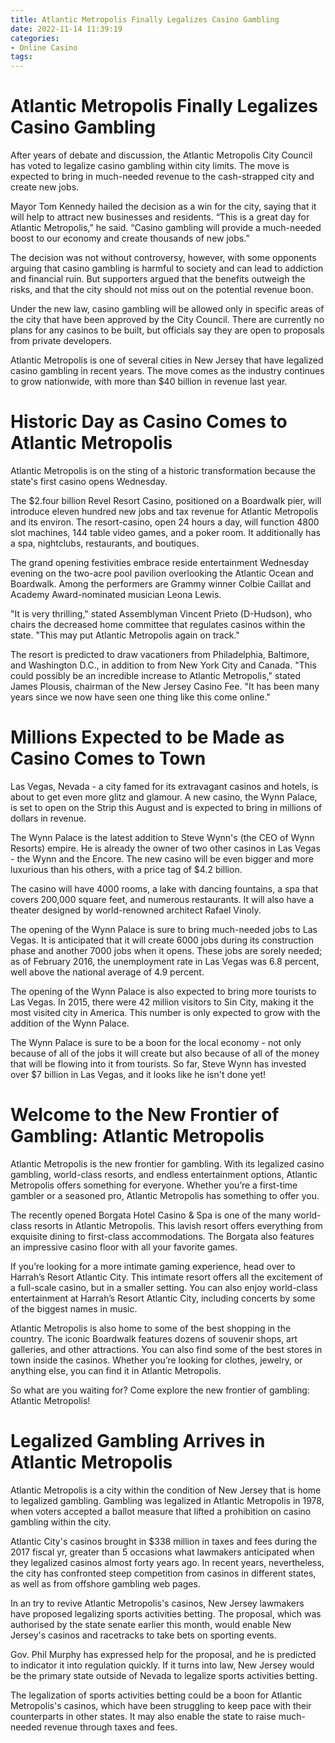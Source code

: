 ```yaml
---
title: Atlantic Metropolis Finally Legalizes Casino Gambling
date: 2022-11-14 11:39:19
categories:
- Online Casino
tags:
---
```



#  Atlantic Metropolis Finally Legalizes Casino Gambling

After years of debate and discussion, the Atlantic Metropolis City Council has voted to legalize casino gambling within city limits. The move is expected to bring in much-needed revenue to the cash-strapped city and create new jobs.

Mayor Tom Kennedy hailed the decision as a win for the city, saying that it will help to attract new businesses and residents. “This is a great day for Atlantic Metropolis,” he said. “Casino gambling will provide a much-needed boost to our economy and create thousands of new jobs.”

The decision was not without controversy, however, with some opponents arguing that casino gambling is harmful to society and can lead to addiction and financial ruin. But supporters argued that the benefits outweigh the risks, and that the city should not miss out on the potential revenue boon.

Under the new law, casino gambling will be allowed only in specific areas of the city that have been approved by the City Council. There are currently no plans for any casinos to be built, but officials say they are open to proposals from private developers.

Atlantic Metropolis is one of several cities in New Jersey that have legalized casino gambling in recent years. The move comes as the industry continues to grow nationwide, with more than $40 billion in revenue last year.

#  Historic Day as Casino Comes to Atlantic Metropolis

Atlantic Metropolis is on the sting of a historic transformation because the state's first casino opens Wednesday.

The $2.four billion Revel Resort Casino, positioned on a Boardwalk pier, will introduce eleven hundred new jobs and tax revenue for Atlantic Metropolis and its environ. The resort-casino, open 24 hours a day, will function 4800 slot machines, 144 table video games, and a poker room. It additionally has a spa, nightclubs, restaurants, and boutiques. 

The grand opening festivities embrace reside entertainment Wednesday evening on the two-acre pool pavilion overlooking the Atlantic Ocean and Boardwalk. Among the performers are Grammy winner Colbie Caillat and Academy Award-nominated musician Leona Lewis.

"It is very thrilling," stated Assemblyman Vincent Prieto (D-Hudson), who chairs the decreased home committee that regulates casinos within the state. "This may put Atlantic Metropolis again on track."

The resort is predicted to draw vacationers from Philadelphia, Baltimore, and Washington D.C., in addition to from New York City and Canada. "This could possibly be an incredible increase to Atlantic Metropolis," stated James Plousis, chairman of the New Jersey Casino Fee. "It has been many years since we now have seen one thing like this come online."

#  Millions Expected to be Made as Casino Comes to Town

Las Vegas, Nevada - a city famed for its extravagant casinos and hotels, is about to get even more glitz and glamour. A new casino, the Wynn Palace, is set to open on the Strip this August and is expected to bring in millions of dollars in revenue.

The Wynn Palace is the latest addition to Steve Wynn's (the CEO of Wynn Resorts) empire. He is already the owner of two other casinos in Las Vegas - the Wynn and the Encore. The new casino will be even bigger and more luxurious than his others, with a price tag of $4.2 billion.

The casino will have 4000 rooms, a lake with dancing fountains, a spa that covers 200,000 square feet, and numerous restaurants. It will also have a theater designed by world-renowned architect Rafael Vinoly.

The opening of the Wynn Palace is sure to bring much-needed jobs to Las Vegas. It is anticipated that it will create 6000 jobs during its construction phase and another 7000 jobs when it opens. These jobs are sorely needed; as of February 2016, the unemployment rate in Las Vegas was 6.8 percent, well above the national average of 4.9 percent.

The opening of the Wynn Palace is also expected to bring more tourists to Las Vegas. In 2015, there were 42 million visitors to Sin City, making it the most visited city in America. This number is only expected to grow with the addition of the Wynn Palace.

The Wynn Palace is sure to be a boon for the local economy - not only because of all of the jobs it will create but also because of all of the money that will be flowing into it from tourists. So far, Steve Wynn has invested over $7 billion in Las Vegas, and it looks like he isn't done yet!

#  Welcome to the New Frontier of Gambling: Atlantic Metropolis

Atlantic Metropolis is the new frontier for gambling. With its legalized casino gambling, world-class resorts, and endless entertainment options, Atlantic Metropolis offers something for everyone. Whether you’re a first-time gambler or a seasoned pro, Atlantic Metropolis has something to offer you.

The recently opened Borgata Hotel Casino & Spa is one of the many world-class resorts in Atlantic Metropolis. This lavish resort offers everything from exquisite dining to first-class accommodations. The Borgata also features an impressive casino floor with all your favorite games.

If you’re looking for a more intimate gaming experience, head over to Harrah’s Resort Atlantic City. This intimate resort offers all the excitement of a full-scale casino, but in a smaller setting. You can also enjoy world-class entertainment at Harrah’s Resort Atlantic City, including concerts by some of the biggest names in music.

Atlantic Metropolis is also home to some of the best shopping in the country. The iconic Boardwalk features dozens of souvenir shops, art galleries, and other attractions. You can also find some of the best stores in town inside the casinos. Whether you’re looking for clothes, jewelry, or anything else, you can find it in Atlantic Metropolis.

So what are you waiting for? Come explore the new frontier of gambling: Atlantic Metropolis!

#  Legalized Gambling Arrives in Atlantic Metropolis

Atlantic Metropolis is a city within the condition of New Jersey that is home to legalized gambling. Gambling was legalized in Atlantic Metropolis in 1978, when voters accepted a ballot measure that lifted a prohibition on casino gambling within the city.

Atlantic City's casinos brought in $338 million in taxes and fees during the 2017 fiscal yr, greater than 5 occasions what lawmakers anticipated when they legalized casinos almost forty years ago. In recent years, nevertheless, the city has confronted steep competition from casinos in different states, as well as from offshore gambling web pages.

In an try to revive Atlantic Metropolis's casinos, New Jersey lawmakers have proposed legalizing sports activities betting. The proposal, which was authorised by the state senate earlier this month, would enable New Jersey's casinos and racetracks to take bets on sporting events.

Gov. Phil Murphy has expressed help for the proposal, and he is predicted to indicator it into regulation quickly. If it turns into law, New Jersey would be the primary state outside of Nevada to legalize sports activities betting.

The legalization of sports activities betting could be a boon for Atlantic Metropolis's casinos, which have been struggling to keep pace with their counterparts in other states. It may also enable the state to raise much-needed revenue through taxes and fees.